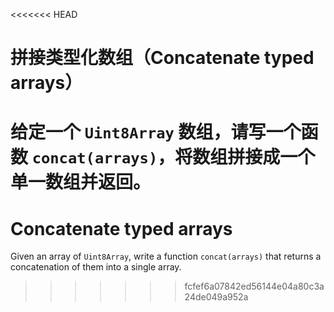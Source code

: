 
<<<<<<< HEAD
# 拼接类型化数组（Concatenate typed arrays）

给定一个 `Uint8Array` 数组，请写一个函数 `concat(arrays)`，将数组拼接成一个单一数组并返回。
=======
# Concatenate typed arrays

Given an array of `Uint8Array`, write a function `concat(arrays)` that returns a concatenation of them into a single array.
>>>>>>> fcfef6a07842ed56144e04a80c3a24de049a952a
